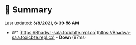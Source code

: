 # 📖 Summary
Last updated: **8/8/2021, 6:39:58 AM**

- `GET` [https://Bhadwa-sala.toxicblte.repl.co](https://Bhadwa-sala.toxicblte.repl.co) - **Down** (97ms)
